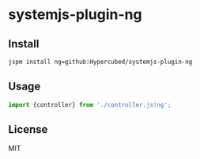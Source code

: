 # systemjs-plugin-ng

## Install

```sh
jspm install ng=github:Hypercubed/systemjs-plugin-ng
```

## Usage

```js
import {controller} from './controller.js!ng';
```

## License
MIT

